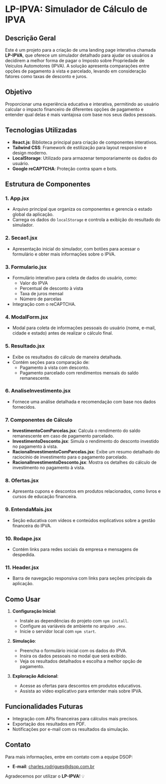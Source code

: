 # LP-IPVA: Simulador de Cálculo de IPVA

## Descrição Geral
Este é um projeto para a criação de uma landing page interativa chamada **LP-IPVA**, que oferece um simulador detalhado para ajudar os usuários a decidirem a melhor forma de pagar o Imposto sobre Propriedade de Veículos Automotores (IPVA). A solução apresenta comparações entre opções de pagamento à vista e parcelado, levando em consideração fatores como taxas de desconto e juros.

## Objetivo
Proporcionar uma experiência educativa e interativa, permitindo ao usuário calcular o impacto financeiro de diferentes opções de pagamento e entender qual delas é mais vantajosa com base nos seus dados pessoais.

## Tecnologias Utilizadas
- **React.js**: Biblioteca principal para criação de componentes interativos.
- **Tailwind CSS**: Framework de estilização para layout responsivo e design moderno.
- **LocalStorage**: Utilizado para armazenar temporariamente os dados do usuário.
- **Google reCAPTCHA**: Proteção contra spam e bots.

## Estrutura de Componentes

### 1. **App.jsx**
- Arquivo principal que organiza os componentes e gerencia o estado global da aplicação.
- Carrega os dados do `localStorage` e controla a exibição do resultado do simulador.

### 2. **Secao1.jsx**
- Apresentação inicial do simulador, com botões para acessar o formulário e obter mais informações sobre o IPVA.

### 3. **Formulario.jsx**
- Formulário interativo para coleta de dados do usuário, como:
  - Valor do IPVA
  - Percentual de desconto à vista
  - Taxa de juros mensal
  - Número de parcelas
- Integração com o reCAPTCHA.

### 4. **ModalForm.jsx**
- Modal para coleta de informações pessoais do usuário (nome, e-mail, cidade e estado) antes de realizar o cálculo final.

### 5. **Resultado.jsx**
- Exibe os resultados do cálculo de maneira detalhada.
- Contém seções para comparação de:
  - Pagamento à vista com desconto.
  - Pagamento parcelado com rendimentos mensais do saldo remanescente.

### 6. **AnaliseInvestimento.jsx**
- Fornece uma análise detalhada e recomendação com base nos dados fornecidos.

### 7. **Componentes de Cálculo**
- **InvestimentoComParcelas.jsx**: Calcula o rendimento do saldo remanescente em caso de pagamento parcelado.
- **InvestimentoDesconto.jsx**: Simula o rendimento do desconto investido no pagamento à vista.
- **RacionalInvestimentoComParcelas.jsx**: Exibe um resumo detalhado do raciocínio de investimento para o pagamento parcelado.
- **RacionalInvestimentoDesconto.jsx**: Mostra os detalhes do cálculo de investimento no pagamento à vista.

### 8. **Ofertas.jsx**
- Apresenta cupons e descontos em produtos relacionados, como livros e cursos de educação financeira.

### 9. **EntendaMais.jsx**
- Seção educativa com vídeos e conteúdos explicativos sobre a gestão financeira do IPVA.

### 10. **Rodape.jsx**
- Contém links para redes sociais da empresa e mensagens de despedida.

### 11. **Header.jsx**
- Barra de navegação responsiva com links para seções principais da aplicação.

## Como Usar
1. **Configuração Inicial**:
   - Instale as dependências do projeto com `npm install`.
   - Configure as variáveis de ambiente no arquivo `.env`.
   - Inicie o servidor local com `npm start`.

2. **Simulação**:
   - Preencha o formulário inicial com os dados do IPVA.
   - Insira os dados pessoais no modal que será exibido.
   - Veja os resultados detalhados e escolha a melhor opção de pagamento.

3. **Exploração Adicional**:
   - Acesse as ofertas para descontos em produtos educativos.
   - Assista ao vídeo explicativo para entender mais sobre IPVA.

## Funcionalidades Futuras
- Integração com APIs financeiras para cálculos mais precisos.
- Exportação dos resultados em PDF.
- Notificações por e-mail com os resultados da simulação.

## Contato
Para mais informações, entre em contato com a equipe DSOP:
- **E-mail**: charles.rodrigues@dsop.com.br


Agradecemos por utilizar o **LP-IPVA**! 💡

